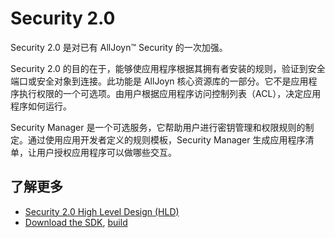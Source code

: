 # Security 2.0

Security 2.0 是对已有 AllJoyn&trade; Security 的一次加强。

Security 2.0 的目的在于，能够使应用程序根据其拥有者安装的规则，验证到安全端口或安全对象到连接。此功能是 AllJoyn 核心资源库的一部分。它不是应用程序执行权限的一个可选项。由用户根据应用程序访问控制列表（ACL），决定应用程序如何运行。

Security Manager 是一个可选服务，它帮助用户进行密钥管理和权限规则的制定。通过使用应用开发者定义的规则模板，Security Manager 生成应用程序清单，让用户授权应用程序可以做哪些交互。

## 了解更多

* [Security 2.0 High Level Design (HLD)][security2_0-hld]
* [Download the SDK][download], [build][build]

[security2_0-hld]: /learn/core/security2_0/hld
[download]: https://allseenalliance.org/framework/download
[build]: /develop/building

